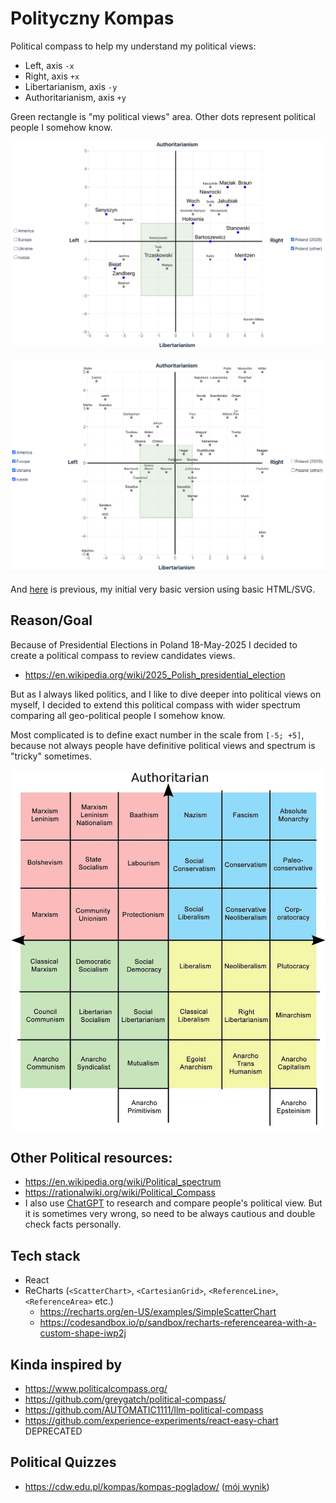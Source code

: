 # Polityczny Kompas

Political compass to help my understand my political views:

- Left, axis `-x`
- Right, axis `+x`
- Libertarianism, axis `-y`
- Authoritarianism, axis `+y`

Green rectangle is "my political views" area. Other dots represent political people I somehow know.

![img-v2-poland](./images/img-v2-poland.png)

![img-v2-other](./images/img-v2-other.png)

And [here](https://alundiak.github.io/polityczny-kompas/politica.html) is previous, my initial very basic version using basic HTML/SVG.

## Reason/Goal

Because of Presidential Elections in Poland 18-May-2025 I decided to create a political compass to review candidates views.

- https://en.wikipedia.org/wiki/2025_Polish_presidential_election

But as I always liked politics, and I like to dive deeper into political views on myself, I decided to extend this political compass with wider spectrum comparing all geo-political people I somehow know.

Most complicated is to define exact number in the scale from `[-5; +5]`, because not always people have definitive political views and spectrum is "tricky" sometimes.

![spectrum](./images/political_spectrum.jpeg)

## Other Political resources:

- https://en.wikipedia.org/wiki/Political_spectrum
- https://rationalwiki.org/wiki/Political_Compass
- I also use [ChatGPT](https://chatgpt.com/) to research and compare people's political view. But it is sometimes very wrong, so need to be always cautious and double check facts personally.

## Tech stack

- React
- ReCharts (`<ScatterChart>`, `<CartesianGrid>`, `<ReferenceLine>`, `<ReferenceArea>` etc.)
  - https://recharts.org/en-US/examples/SimpleScatterChart
  - https://codesandbox.io/p/sandbox/recharts-referencearea-with-a-custom-shape-iwp2j

## Kinda inspired by

- https://www.politicalcompass.org/
- https://github.com/greygatch/political-compass/
- https://github.com/AUTOMATIC1111/llm-political-compass
- https://github.com/experience-experiments/react-easy-chart DEPRECATED

## Political Quizzes

- https://cdw.edu.pl/kompas/kompas-pogladow/ ([mój wynik](https://cdw.edu.pl/kompas/kompas-pogladow/?res=24214452245123405444))
